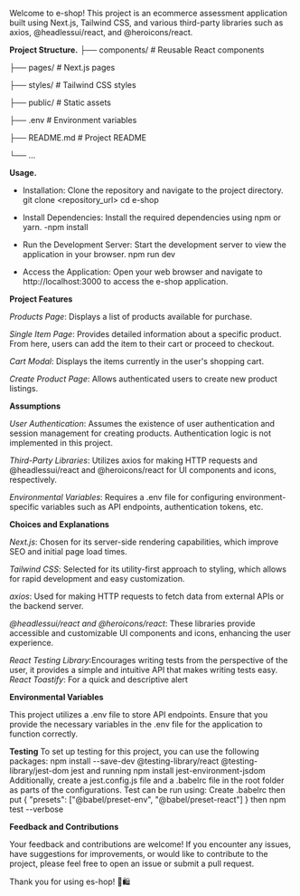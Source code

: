 Welcome to e-shop! This project is an ecommerce assessment application built using Next.js, Tailwind CSS, and various third-party libraries such as axios, @headlessui/react, and @heroicons/react.

**Project Structure.**
├── components/ # Reusable React components

├── pages/ # Next.js pages

├── styles/ # Tailwind CSS styles

├── public/ # Static assets

├── .env # Environment variables

├── README.md # Project README

└── ...

**Usage.**

- Installation: Clone the repository and navigate to the project directory.
  git clone <repository_url>
  cd e-shop

- Install Dependencies: Install the required dependencies using npm or yarn.
  -npm install
- Run the Development Server: Start the development server to view the
  application in your browser.
  npm run dev

- Access the Application: Open your web browser and navigate to
  http://localhost:3000 to access the e-shop application.

**Project Features**

_Products Page_: Displays a list of products available for purchase.

_Single Item Page_: Provides detailed information about a specific product. From here, users can add the item to their cart or proceed to checkout.

_Cart Modal_: Displays the items currently in the user's shopping cart.

_Create Product Page_: Allows authenticated users to create new product listings.

**Assumptions**

_User Authentication_: Assumes the existence of user authentication and session management for creating products. Authentication logic is not implemented in this project.

_Third-Party Libraries_: Utilizes axios for making HTTP requests and @headlessui/react and @heroicons/react for UI components and icons, respectively.

_Environmental Variables_: Requires a .env file for configuring environment-specific variables such as API endpoints, authentication tokens, etc.

**Choices and Explanations**

_Next.js_: Chosen for its server-side rendering capabilities, which improve SEO and initial page load times.

_Tailwind CSS_: Selected for its utility-first approach to styling, which allows for rapid development and easy customization.

_axios_: Used for making HTTP requests to fetch data from external APIs or the backend server.

_@headlessui/react and @heroicons/react_: These libraries provide accessible and customizable UI components and icons, enhancing the user experience.

_React Testing Library_:Encourages writing tests from the perspective of the user, it provides a simple and intuitive API that makes writing tests easy.
_React Toastify_: For a quick and descriptive alert

**Environmental Variables**

This project utilizes a .env file to store API endpoints. Ensure that you provide the necessary variables in the .env file for the application to function correctly.

**Testing**
To set up testing for this project, you can use the following packages:
npm install --save-dev @testing-library/react @testing-library/jest-dom jest and running npm install jest-environment-jsdom
Additionally, create a jest.config.js file and a .babelrc file in the root folder as parts of the configurations.
Test can be run using: Create .babelrc then put {
"presets": ["@babel/preset-env", "@babel/preset-react"]
} then npm test --verbose

**Feedback and Contributions**

Your feedback and contributions are welcome! If you encounter any issues, have suggestions for improvements, or would like to contribute to the project, please feel free to open an issue or submit a pull request.

Thank you for using es-hop! 🛒🛍️
